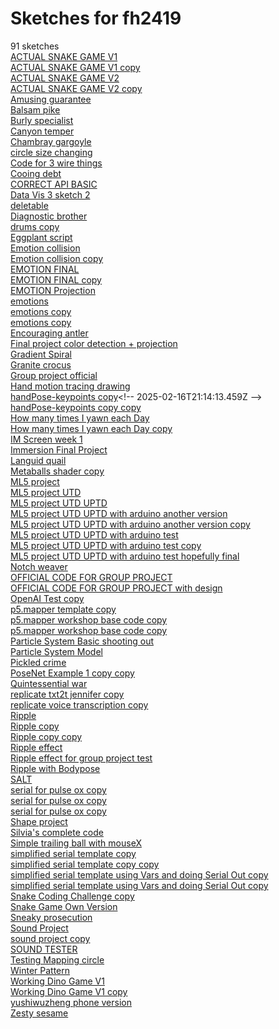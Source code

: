 # Sketches for fh2419
91 sketches  
[ACTUAL SNAKE GAME V1](https://editor.p5js.org/fh2419/sketches/cXmOSZ3IZ)<!-- 2025-01-28T14:11:36.997Z -->  
[ACTUAL SNAKE GAME V1 copy](https://editor.p5js.org/fh2419/sketches/RjXrPaj98)<!-- 2025-02-03T03:40:13.141Z -->  
[ACTUAL SNAKE GAME V2](https://editor.p5js.org/fh2419/sketches/RKe0bYF9q)<!-- 2025-02-03T03:45:26.914Z -->  
[ACTUAL SNAKE GAME V2 copy](https://editor.p5js.org/fh2419/sketches/pOShe9QNx)<!-- 2025-02-03T03:54:40.720Z -->  
[Amusing guarantee](https://editor.p5js.org/fh2419/sketches/HyiU0zsIo)<!-- 2024-10-08T22:28:17.759Z -->  
[Balsam pike](https://editor.p5js.org/fh2419/sketches/p0wcUyN5f)<!-- 2024-10-31T20:53:12.822Z -->  
[Burly specialist](https://editor.p5js.org/fh2419/sketches/LI0zuV_CK)<!-- 2024-12-22T00:18:15.913Z -->  
[Canyon temper](https://editor.p5js.org/fh2419/sketches/JEjBbkoTR)<!-- 2024-11-26T18:01:05.013Z -->  
[Chambray gargoyle](https://editor.p5js.org/fh2419/sketches/iuStmSetB)<!-- 2024-12-04T04:13:37.630Z -->  
[circle size changing](https://editor.p5js.org/fh2419/sketches/lTmFwnYXZ)<!-- 2024-10-30T04:31:12.477Z -->  
[Code for 3 wire things](https://editor.p5js.org/fh2419/sketches/ivhRr3RiW)<!-- 2024-10-26T07:26:24.551Z -->  
[Cooing debt](https://editor.p5js.org/fh2419/sketches/FRMcMwBXB)<!-- 2025-01-19T17:51:24.084Z -->  
[CORRECT API BASIC](https://editor.p5js.org/fh2419/sketches/PH_ePMBJi)<!-- 2024-11-15T16:02:53.277Z -->  
[Data Vis 3 sketch 2](https://editor.p5js.org/fh2419/sketches/MW86qkwYL)<!-- 2025-03-14T17:43:15.356Z -->  
[deletable](https://editor.p5js.org/fh2419/sketches/3XKazGCLZ)<!-- 2024-11-14T21:45:17.005Z -->  
[Diagnostic brother](https://editor.p5js.org/fh2419/sketches/6qm4bcSfa)<!-- 2025-01-31T16:18:41.886Z -->  
[drums copy](https://editor.p5js.org/fh2419/sketches/L-NvfgEiw)<!-- 2024-10-08T22:28:08.037Z -->  
[Eggplant script](https://editor.p5js.org/fh2419/sketches/qb9PP8VgN)<!-- 2025-03-07T05:31:33.552Z -->  
[Emotion collision](https://editor.p5js.org/fh2419/sketches/Uyl5kaFpm)<!-- 2024-11-15T15:03:36.198Z -->  
[Emotion collision copy](https://editor.p5js.org/fh2419/sketches/k35rcEmYC)<!-- 2024-11-15T17:57:22.679Z -->  
[EMOTION FINAL](https://editor.p5js.org/fh2419/sketches/Z0wjTT8s8)<!-- 2024-12-04T00:11:47.376Z -->  
[EMOTION FINAL copy](https://editor.p5js.org/fh2419/sketches/6AwRV6ODk)<!-- 2024-12-07T05:52:54.875Z -->  
[EMOTION Projection](https://editor.p5js.org/fh2419/sketches/UjQSpO2Xy)<!-- 2024-12-22T00:11:16.266Z -->  
[emotions](https://editor.p5js.org/fh2419/sketches/oD_dLVigc)<!-- 2024-11-14T23:40:51.545Z -->  
[emotions copy](https://editor.p5js.org/fh2419/sketches/j6bS815lo)<!-- 2024-11-14T23:52:31.511Z -->  
[emotions copy](https://editor.p5js.org/fh2419/sketches/uSBOySHyK)<!-- 2024-11-14T23:39:28.509Z -->  
[Encouraging antler](https://editor.p5js.org/fh2419/sketches/kzDUjuY0w)<!-- 2024-10-02T02:46:02.499Z -->  
[Final project color detection + projection](https://editor.p5js.org/fh2419/sketches/wZWlkSFm6)<!-- 2024-12-03T06:36:17.819Z -->  
[Gradient Spiral](https://editor.p5js.org/fh2419/sketches/N6oBUGHrR)<!-- 2024-12-30T18:49:25.807Z -->  
[Granite crocus](https://editor.p5js.org/fh2419/sketches/xcOC9zfvp7)<!-- 2025-03-14T15:06:48.413Z -->  
[Group project official](https://editor.p5js.org/fh2419/sketches/RHjju-wxy)<!-- 2024-10-26T06:28:52.189Z -->  
[Hand motion tracing drawing](https://editor.p5js.org/fh2419/sketches/gBnYTPxNW)<!-- 2024-10-30T18:19:34.849Z -->  
[handPose-keypoints copy](https://editor.p5js.org/fh2419/sketches/10zXdOGM_)<!-- 2025-02-16T21:14:13.459Z -->  
[handPose-keypoints copy copy](https://editor.p5js.org/fh2419/sketches/6zwNpKRVL)<!-- 2025-02-18T23:58:31.034Z -->  
[How many times I yawn each Day](https://editor.p5js.org/fh2419/sketches/BWuwJimC1)<!-- 2025-02-06T16:16:36.556Z -->  
[How many times I yawn each Day copy](https://editor.p5js.org/fh2419/sketches/LT1O3ERZV)<!-- 2025-02-14T05:53:27.326Z -->  
[IM Screen week 1](https://editor.p5js.org/fh2419/sketches/MQbS55Vku)<!-- 2025-03-20T12:54:59.906Z -->  
[Immersion Final Project](https://editor.p5js.org/fh2419/sketches/QjRgJv6vb)<!-- 2025-03-07T05:13:50.720Z -->  
[Languid quail](https://editor.p5js.org/fh2419/sketches/IVdei8VYg)<!-- 2025-01-06T06:06:37.643Z -->  
[Metaballs shader copy](https://editor.p5js.org/fh2419/sketches/EqKx-Z_jv)<!-- 2025-02-20T00:37:40.800Z -->  
[ML5 project](https://editor.p5js.org/fh2419/sketches/DhFwixZFZ)<!-- 2024-11-01T20:17:33.716Z -->  
[ML5 project UTD](https://editor.p5js.org/fh2419/sketches/GABa6L4Lw)<!-- 2024-11-02T02:17:58.916Z -->  
[ML5 project UTD UPTD](https://editor.p5js.org/fh2419/sketches/EdARwDfMp)<!-- 2024-11-04T21:36:31.591Z -->  
[ML5 project UTD UPTD with arduino another version](https://editor.p5js.org/fh2419/sketches/pVvgHT3Fl)<!-- 2024-11-04T22:04:40.291Z -->  
[ML5 project UTD UPTD with arduino another version copy](https://editor.p5js.org/fh2419/sketches/HenBcuUz4)<!-- 2024-11-05T00:38:10.864Z -->  
[ML5 project UTD UPTD with arduino test](https://editor.p5js.org/fh2419/sketches/IYz4VaLHO)<!-- 2024-11-04T21:07:08.683Z -->  
[ML5 project UTD UPTD with arduino test copy](https://editor.p5js.org/fh2419/sketches/j9xy1kQcw)<!-- 2024-11-04T19:44:07.470Z -->  
[ML5 project UTD UPTD with arduino test hopefully final](https://editor.p5js.org/fh2419/sketches/dppywR62P)<!-- 2024-11-04T21:15:54.465Z -->  
[Notch weaver](https://editor.p5js.org/fh2419/sketches/SqbkpDNCu)<!-- 2024-12-06T04:23:18.656Z -->  
[OFFICIAL CODE FOR GROUP PROJECT](https://editor.p5js.org/fh2419/sketches/arjTesvCi)<!-- 2024-10-28T04:25:12.752Z -->  
[OFFICIAL CODE FOR GROUP PROJECT with design](https://editor.p5js.org/fh2419/sketches/iR913PN1K)<!-- 2024-10-28T05:04:52.627Z -->  
[OpenAI Test copy](https://editor.p5js.org/fh2419/sketches/7s3yVnDuv)<!-- 2024-12-06T04:18:14.450Z -->  
[p5.mapper template copy](https://editor.p5js.org/fh2419/sketches/fBtSZhhLo)<!-- 2025-03-14T16:38:48.424Z -->  
[p5.mapper workshop base code copy](https://editor.p5js.org/fh2419/sketches/EhT9uSFug)<!-- 2025-03-14T14:38:38.019Z -->  
[p5.mapper workshop base code copy](https://editor.p5js.org/fh2419/sketches/t92XI22vi)<!-- 2025-03-14T14:32:56.356Z -->  
[Particle System Basic shooting out](https://editor.p5js.org/fh2419/sketches/18DmIjkPC)<!-- 2024-10-02T03:52:32.666Z -->  
[Particle System Model](https://editor.p5js.org/fh2419/sketches/Xb_rfzGG2)<!-- 2024-10-02T03:52:51.274Z -->  
[Pickled crime](https://editor.p5js.org/fh2419/sketches/ujU4rYfsJ)<!-- 2025-01-31T16:44:28.100Z -->  
[PoseNet Example 1 copy copy](https://editor.p5js.org/fh2419/sketches/PNn4usatr)<!-- 2025-02-20T00:35:49.383Z -->  
[Quintessential war](https://editor.p5js.org/fh2419/sketches/IioxS2ts9)<!-- 2024-10-09T23:42:54.122Z -->  
[replicate txt2t jennifer copy](https://editor.p5js.org/fh2419/sketches/vOA5hmayN)<!-- 2024-11-15T01:12:53.215Z -->  
[replicate voice transcription copy](https://editor.p5js.org/fh2419/sketches/fds3R-0ZA)<!-- 2024-12-09T03:29:08.580Z -->  
[Ripple](https://editor.p5js.org/fh2419/sketches/8p4DWtcfb)<!-- 2024-10-02T04:24:38.757Z -->  
[Ripple copy](https://editor.p5js.org/fh2419/sketches/_d1OIaiH5)<!-- 2024-10-02T05:23:46.237Z -->  
[Ripple copy copy](https://editor.p5js.org/fh2419/sketches/U9S1LzQ8w)<!-- 2024-12-23T08:56:13.656Z -->  
[Ripple effect](https://editor.p5js.org/fh2419/sketches/KiTl6Cajy)<!-- 2024-10-02T03:20:35.482Z -->  
[Ripple effect for group project test](https://editor.p5js.org/fh2419/sketches/6DZZ9mdZO)<!-- 2024-10-26T07:13:54.380Z -->  
[Ripple with Bodypose](https://editor.p5js.org/fh2419/sketches/IbfoJhJ3n)<!-- 2025-03-13T14:31:08.081Z -->  
[SALT](https://editor.p5js.org/fh2419/sketches/cF1Mu_NG8)<!-- 2024-10-26T19:43:15.945Z -->  
[serial for pulse ox copy](https://editor.p5js.org/fh2419/sketches/5cwMxyGyC)<!-- 2024-11-04T19:37:59.393Z -->  
[serial for pulse ox copy](https://editor.p5js.org/fh2419/sketches/IyA3vI_UL)<!-- 2024-11-04T06:19:57.353Z -->  
[serial for pulse ox copy](https://editor.p5js.org/fh2419/sketches/Z6o-e84r-)<!-- 2024-11-02T04:57:17.469Z -->  
[Shape project](https://editor.p5js.org/fh2419/sketches/wnf7jU7SX)<!-- 2024-11-23T22:50:36.460Z -->  
[Silvia's complete code](https://editor.p5js.org/fh2419/sketches/XjPmRYgE0)<!-- 2024-10-26T07:05:29.434Z -->  
[Simple trailing ball with mouseX](https://editor.p5js.org/fh2419/sketches/G4ETDlRMs)<!-- 2024-10-26T07:06:15.793Z -->  
[simplified serial template copy](https://editor.p5js.org/fh2419/sketches/qsagDzzJt)<!-- 2024-10-01T22:13:35.188Z -->  
[simplified serial template copy copy](https://editor.p5js.org/fh2419/sketches/wGX6JfaRO)<!-- 2024-10-01T22:35:22.903Z -->  
[simplified serial template using Vars and doing Serial Out copy](https://editor.p5js.org/fh2419/sketches/ShDEA6UJe)<!-- 2024-12-04T01:41:13.292Z -->  
[simplified serial template using Vars and doing Serial Out copy](https://editor.p5js.org/fh2419/sketches/Dy0nSeYEL)<!-- 2024-12-01T17:26:03.343Z -->  
[Snake Coding Challenge copy](https://editor.p5js.org/fh2419/sketches/IvUdV43Qf)<!-- 2025-01-30T00:45:58.617Z -->  
[Snake Game Own Version](https://editor.p5js.org/fh2419/sketches/tLL1sMwK7)<!-- 2025-01-28T04:20:04.218Z -->  
[Sneaky prosecution](https://editor.p5js.org/fh2419/sketches/9crhRzB1F)<!-- 2024-10-28T05:00:30.515Z -->  
[Sound Project](https://editor.p5js.org/fh2419/sketches/m76ttiSF5)<!-- 2024-10-31T16:59:47.309Z -->  
[sound project copy](https://editor.p5js.org/fh2419/sketches/0T_mQB-Ib)<!-- 2024-10-09T23:44:28.036Z -->  
[SOUND TESTER](https://editor.p5js.org/fh2419/sketches/EMkmd7oG4)<!-- 2024-10-09T15:44:34.288Z -->  
[Testing Mapping circle](https://editor.p5js.org/fh2419/sketches/T4zyEisD-)<!-- 2024-10-10T03:57:53.541Z -->  
[Winter Pattern](https://editor.p5js.org/fh2419/sketches/YsM5w4Rp8)<!-- 2025-01-28T13:04:17.757Z -->  
[Working Dino Game V1](https://editor.p5js.org/fh2419/sketches/x8Zy2iaY2)<!-- 2025-02-09T05:16:57.035Z -->  
[Working Dino Game V1 copy](https://editor.p5js.org/fh2419/sketches/WbDnZZi9u)<!-- 2025-02-10T03:49:47.530Z -->  
[yushiwuzheng phone version](https://editor.p5js.org/fh2419/sketches/zWp8vn6jc)<!-- 2025-02-25T01:21:23.452Z -->  
[Zesty sesame](https://editor.p5js.org/fh2419/sketches/V4DxNFIAF)<!-- 2024-11-16T19:29:59.603Z -->  